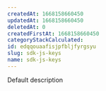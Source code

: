 ```yaml
---
createdAt: 1668158660450
updatedAt: 1668158660450
deletedAt: 0
createdFirstAt: 1668158660450
categoryStackCalculated: 
id: edqqouaafisjpfbljfyrgsyu
slug: sdk-js-keys
name: sdk-js-keys
---
```


Default description